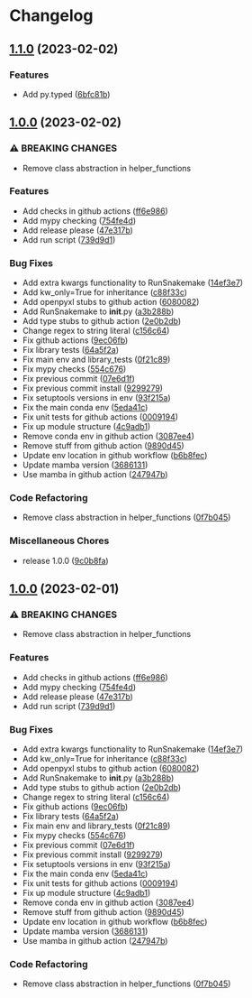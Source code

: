 # Changelog

## [1.1.0](https://github.com/RIVM-bioinformatics/juno-library/compare/v1.0.0...v1.1.0) (2023-02-02)


### Features

* Add py.typed ([6bfc81b](https://github.com/RIVM-bioinformatics/juno-library/commit/6bfc81be69a538c9bcc8dcc4f2a4c55cc56d96b6))

## [1.0.0](https://github.com/RIVM-bioinformatics/juno-library/compare/v1.0.0...v1.0.0) (2023-02-02)


### ⚠ BREAKING CHANGES

* Remove class abstraction in helper_functions

### Features

* Add checks in github actions ([ff6e986](https://github.com/RIVM-bioinformatics/juno-library/commit/ff6e9864220cff18cce43f0c4fa6b4dca20fe294))
* Add mypy checking ([754fe4d](https://github.com/RIVM-bioinformatics/juno-library/commit/754fe4de00c41b00229989d75a104cd9147ca389))
* Add release please ([47e317b](https://github.com/RIVM-bioinformatics/juno-library/commit/47e317b3b459d325e59014c5f2b5870df81fca93))
* Add run script ([739d9d1](https://github.com/RIVM-bioinformatics/juno-library/commit/739d9d1ec141751d813fa87f4981934fd203fddf))


### Bug Fixes

* Add extra kwargs functionality to RunSnakemake ([14ef3e7](https://github.com/RIVM-bioinformatics/juno-library/commit/14ef3e7e84f1fca0ad7f615c9d2106798d13be95))
* Add kw_only=True for inheritance ([c88f33c](https://github.com/RIVM-bioinformatics/juno-library/commit/c88f33cc5915d82f570c0e32f108612d38689265))
* Add openpyxl stubs to github action ([6080082](https://github.com/RIVM-bioinformatics/juno-library/commit/60800822d18f86b215c726e323a4d5ff234604fd))
* Add RunSnakemake to __init__.py ([a3b288b](https://github.com/RIVM-bioinformatics/juno-library/commit/a3b288b9bd112984fbd075020b420db4ac1397e6))
* Add type stubs to github action ([2e0b2db](https://github.com/RIVM-bioinformatics/juno-library/commit/2e0b2dba574e03803b806a231bc26518b06389a4))
* Change regex to string literal ([c156c64](https://github.com/RIVM-bioinformatics/juno-library/commit/c156c64bd1a60d0d8d48479ec1d763601de70f29))
* Fix github actions ([9ec06fb](https://github.com/RIVM-bioinformatics/juno-library/commit/9ec06fb86c5157a78e98cf05580bb5942a6806d2))
* Fix library tests ([64a5f2a](https://github.com/RIVM-bioinformatics/juno-library/commit/64a5f2a0cccf28fd2900b73009acc0f370f666c9))
* Fix main env and library_tests ([0f21c89](https://github.com/RIVM-bioinformatics/juno-library/commit/0f21c89377eef2ad9f8fcad11b05e99449e9e8a1))
* Fix mypy checks ([554c676](https://github.com/RIVM-bioinformatics/juno-library/commit/554c6768d5f2719e69879963740c42465bb84497))
* Fix previous commit ([07e6d1f](https://github.com/RIVM-bioinformatics/juno-library/commit/07e6d1ff30d3f3473c03d6ec1b02dbccc321f6fa))
* Fix previous commit install ([9299279](https://github.com/RIVM-bioinformatics/juno-library/commit/9299279c35b7f124d7ae2d73b5b97723b7be561b))
* Fix setuptools versions in env ([93f215a](https://github.com/RIVM-bioinformatics/juno-library/commit/93f215a1407de81327f603d70435976289533f1e))
* Fix the main conda env ([5eda41c](https://github.com/RIVM-bioinformatics/juno-library/commit/5eda41c3e21120c28a5b161fe46b73a8811f85c0))
* Fix unit tests for github actions ([0009194](https://github.com/RIVM-bioinformatics/juno-library/commit/00091944c26acf3c448a83f10b25995f187be0e8))
* Fix up module structure ([4c9adb1](https://github.com/RIVM-bioinformatics/juno-library/commit/4c9adb1d642128eaa1cb38376991fd5f0d97a52c))
* Remove conda env in github action ([3087ee4](https://github.com/RIVM-bioinformatics/juno-library/commit/3087ee4f44db73becaf6aec7daad49ae18bf8260))
* Remove stuff from github action ([9890d45](https://github.com/RIVM-bioinformatics/juno-library/commit/9890d45aa155b453f0141195bededc036014144c))
* Update env location in github workflow ([b6b8fec](https://github.com/RIVM-bioinformatics/juno-library/commit/b6b8fec4ba8b2cc489b967d73de054d1e3203e5d))
* Update mamba version ([3686131](https://github.com/RIVM-bioinformatics/juno-library/commit/3686131bb9f181087fe94e6ad160bc64cf9e9236))
* Use mamba in github action ([247947b](https://github.com/RIVM-bioinformatics/juno-library/commit/247947bd428f13e05a30ab637629eca01c6389c9))


### Code Refactoring

* Remove class abstraction in helper_functions ([0f7b045](https://github.com/RIVM-bioinformatics/juno-library/commit/0f7b045fdab85c1fbcfb01e46d76d030de91c9e3))


### Miscellaneous Chores

* release 1.0.0 ([9c0b8fa](https://github.com/RIVM-bioinformatics/juno-library/commit/9c0b8faf37fa0e2f3fc60f6478ee6bea540f9f17))

## [1.0.0](https://github.com/RIVM-bioinformatics/juno-library/compare/v0.2.9...v1.0.0) (2023-02-01)


### ⚠ BREAKING CHANGES

* Remove class abstraction in helper_functions

### Features

* Add checks in github actions ([ff6e986](https://github.com/RIVM-bioinformatics/juno-library/commit/ff6e9864220cff18cce43f0c4fa6b4dca20fe294))
* Add mypy checking ([754fe4d](https://github.com/RIVM-bioinformatics/juno-library/commit/754fe4de00c41b00229989d75a104cd9147ca389))
* Add release please ([47e317b](https://github.com/RIVM-bioinformatics/juno-library/commit/47e317b3b459d325e59014c5f2b5870df81fca93))
* Add run script ([739d9d1](https://github.com/RIVM-bioinformatics/juno-library/commit/739d9d1ec141751d813fa87f4981934fd203fddf))


### Bug Fixes

* Add extra kwargs functionality to RunSnakemake ([14ef3e7](https://github.com/RIVM-bioinformatics/juno-library/commit/14ef3e7e84f1fca0ad7f615c9d2106798d13be95))
* Add kw_only=True for inheritance ([c88f33c](https://github.com/RIVM-bioinformatics/juno-library/commit/c88f33cc5915d82f570c0e32f108612d38689265))
* Add openpyxl stubs to github action ([6080082](https://github.com/RIVM-bioinformatics/juno-library/commit/60800822d18f86b215c726e323a4d5ff234604fd))
* Add RunSnakemake to __init__.py ([a3b288b](https://github.com/RIVM-bioinformatics/juno-library/commit/a3b288b9bd112984fbd075020b420db4ac1397e6))
* Add type stubs to github action ([2e0b2db](https://github.com/RIVM-bioinformatics/juno-library/commit/2e0b2dba574e03803b806a231bc26518b06389a4))
* Change regex to string literal ([c156c64](https://github.com/RIVM-bioinformatics/juno-library/commit/c156c64bd1a60d0d8d48479ec1d763601de70f29))
* Fix github actions ([9ec06fb](https://github.com/RIVM-bioinformatics/juno-library/commit/9ec06fb86c5157a78e98cf05580bb5942a6806d2))
* Fix library tests ([64a5f2a](https://github.com/RIVM-bioinformatics/juno-library/commit/64a5f2a0cccf28fd2900b73009acc0f370f666c9))
* Fix main env and library_tests ([0f21c89](https://github.com/RIVM-bioinformatics/juno-library/commit/0f21c89377eef2ad9f8fcad11b05e99449e9e8a1))
* Fix mypy checks ([554c676](https://github.com/RIVM-bioinformatics/juno-library/commit/554c6768d5f2719e69879963740c42465bb84497))
* Fix previous commit ([07e6d1f](https://github.com/RIVM-bioinformatics/juno-library/commit/07e6d1ff30d3f3473c03d6ec1b02dbccc321f6fa))
* Fix previous commit install ([9299279](https://github.com/RIVM-bioinformatics/juno-library/commit/9299279c35b7f124d7ae2d73b5b97723b7be561b))
* Fix setuptools versions in env ([93f215a](https://github.com/RIVM-bioinformatics/juno-library/commit/93f215a1407de81327f603d70435976289533f1e))
* Fix the main conda env ([5eda41c](https://github.com/RIVM-bioinformatics/juno-library/commit/5eda41c3e21120c28a5b161fe46b73a8811f85c0))
* Fix unit tests for github actions ([0009194](https://github.com/RIVM-bioinformatics/juno-library/commit/00091944c26acf3c448a83f10b25995f187be0e8))
* Fix up module structure ([4c9adb1](https://github.com/RIVM-bioinformatics/juno-library/commit/4c9adb1d642128eaa1cb38376991fd5f0d97a52c))
* Remove conda env in github action ([3087ee4](https://github.com/RIVM-bioinformatics/juno-library/commit/3087ee4f44db73becaf6aec7daad49ae18bf8260))
* Remove stuff from github action ([9890d45](https://github.com/RIVM-bioinformatics/juno-library/commit/9890d45aa155b453f0141195bededc036014144c))
* Update env location in github workflow ([b6b8fec](https://github.com/RIVM-bioinformatics/juno-library/commit/b6b8fec4ba8b2cc489b967d73de054d1e3203e5d))
* Update mamba version ([3686131](https://github.com/RIVM-bioinformatics/juno-library/commit/3686131bb9f181087fe94e6ad160bc64cf9e9236))
* Use mamba in github action ([247947b](https://github.com/RIVM-bioinformatics/juno-library/commit/247947bd428f13e05a30ab637629eca01c6389c9))


### Code Refactoring

* Remove class abstraction in helper_functions ([0f7b045](https://github.com/RIVM-bioinformatics/juno-library/commit/0f7b045fdab85c1fbcfb01e46d76d030de91c9e3))
